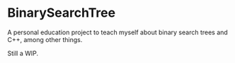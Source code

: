 # BinarySearchTree
A personal education project to teach myself about binary search trees and C++, among other things. 

Still a WIP. 
